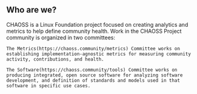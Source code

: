 ## Who are we?

CHAOSS is a Linux Foundation project focused on creating analytics and metrics to help define community health. Work in the CHAOSS Project community is organized in two committees:

    The Metrics(https://chaoss.community/metrics) Committee works on establishing implementation-agnostic metrics for measuring community activity, contributions, and health.

    The Software(https://chaoss.community/tools) Committee works on producing integrated, open source software for analyzing software development, and definition of standards and models used in that software in specific use cases.
